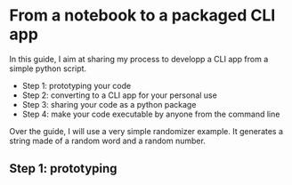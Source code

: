 # From a notebook to a packaged CLI app

In this guide, I aim at sharing my process to developp a CLI app from a simple python script.  

- Step 1: prototyping your code
- Step 2: converting to a CLI app for your personal use
- Step 3: sharing your code as a python package
- Step 4: make your code executable by anyone from the command line

Over the guide, I will use a very simple randomizer example. It generates a string made of a random word and a random number.  

## Step 1: prototyping


